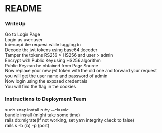 # README

### WriteUp
Go to Login Page <br />
Login as user:user<br />
Intercept the request while logging in<br />
Decode the jwt tokens using base64 decoder<br />
Tamper the tokens RS256 > HS256 and user > admin<br />
Encrypt with Public Key using HS256 algorithm<br />
Public Key can be obtained from Page Source<br />
Now replace your new jwt token with the old one and forward your request<br />
you will get the user name and password of admin<br />
Now login using the exposed credentials<br />
You will find the flag in the cookies<br />
### Instructions to Deployment Team
sudo snap install ruby --classic<br />
bundle install (might take some time)<br /> 
rails db:migrate(If not working, set yarn integrity check to false)<br />
rails s -b (ip) -p (port)
